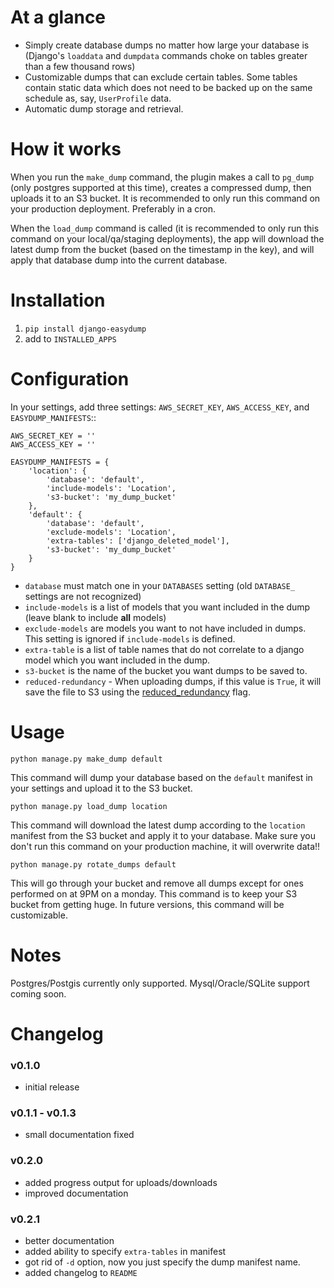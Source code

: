 # At a glance #
* Simply create database dumps no matter how large your database is (Django's `loaddata` and `dumpdata` commands choke on tables greater than a few thousand rows)
* Customizable dumps that can exclude certain tables. Some tables contain static data which does not need to be backed up on the same schedule as, say, `UserProfile` data.
* Automatic dump storage and retrieval.

# How it works #
When you run the `make_dump` command, the plugin makes a call to `pg_dump` (only postgres supported at this time), creates a compressed dump, then uploads it to an S3 bucket. It is recommended to only run this command on your production deployment. Preferably in a cron.

When the `load_dump` command is called (it is recommended to only run this command on your local/qa/staging deployments), the app will download the latest dump from the bucket (based on the timestamp in the key), and will apply that database dump into the current database.

# Installation #
1. `pip install django-easydump`
2. add to `INSTALLED_APPS`

# Configuration #
In your settings, add three settings: `AWS_SECRET_KEY`, `AWS_ACCESS_KEY`, and `EASYDUMP_MANIFESTS`::

    AWS_SECRET_KEY = ''
    AWS_ACCESS_KEY = ''

    EASYDUMP_MANIFESTS = {
        'location': {
            'database': 'default',
            'include-models': 'Location',
            's3-bucket': 'my_dump_bucket'
        },
        'default': {
            'database': 'default',
            'exclude-models': 'Location',
            'extra-tables': ['django_deleted_model'],
            's3-bucket': 'my_dump_bucket'
        }
    }
    
* `database` must match one in your `DATABASES` setting (old `DATABASE_` settings are not recognized)
* `include-models` is a list of models that you want included in the dump (leave blank to include **all** models)
* `exclude-models` are models you want to not have included in dumps. This setting is ignored if `include-models` is defined.
* `extra-table` is a list of table names that do not correlate to a django model which you want included in the dump.
* `s3-bucket` is the name of the bucket you want dumps to be saved to.
* `reduced-redundancy` - When uploading dumps, if this value is `True`, it will save the file to S3 using the
[reduced_redundancy](http://aws.amazon.com/about-aws/whats-new/2010/05/19/announcing-amazon-s3-reduced-redundancy-storage/) flag.

# Usage #
`python manage.py make_dump default`

This command will dump your database based on the ``default`` manifest in your settings and upload it to the S3 bucket.

`python manage.py load_dump location`

This command will download the latest dump according to the `location` manifest from the S3 bucket and apply it to your database. Make sure you don't run this command on your production machine, it will overwrite data!!

`python manage.py rotate_dumps default`

This will go through your bucket and remove all dumps except for ones performed on at 9PM on a monday. This command is to keep your S3 bucket from getting huge. In future versions, this command will be customizable.

# Notes #
Postgres/Postgis currently only supported. Mysql/Oracle/SQLite support coming soon.

# Changelog #
### v0.1.0 ###
* initial release

### v0.1.1 - v0.1.3 ##
* small documentation fixed

### v0.2.0 ###
* added progress output for uploads/downloads
* improved documentation

### v0.2.1 ###
* better documentation
* added ability to specify `extra-tables` in manifest
* got rid of `-d` option, now you just specify the dump manifest name.
* added changelog to `README`